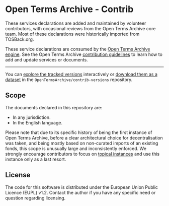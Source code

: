 # Open Terms Archive - Contrib

These services declarations are added and maintained by volunteer contributors, with occasional reviews from the Open Terms Archive core team. Most of these declarations were historically imported from TOSBack.org.

These service declarations are consumed by the [Open Terms Archive engine](https://github.com/ambanum/OpenTermsArchive). See the Open Terms Archive [contribution guidelines](https://github.com/ambanum/OpenTermsArchive/blob/main/docs/doc-contributing-documents.md) to learn how to add and update services or documents.

---
You can [explore the tracked versions](https://github.com/OpenTermsArchive/contrib-versions) interactively or [download them as a dataset](https://github.com/OpenTermsArchive/contrib-versions/releases) in the `OpenTermsArchive/contrib-versions` repository.

## Scope

The documents declared in this repository are:

- In any jurisdiction.
- In the English language.

Please note that due to its specific history of being the first instance of Open Terms Archive, before a clear architectural choice for decentralisation was taken, and being mostly based on non-curated imports of an existing fonds, this scope is unusually large and inconsistently enforced. We strongly encourage contributors to focus on [topical instances](https://github.com/ambanum/OpenTermsArchive/blob/main/README.md#instances) and use this instance only as a last resort.


## License

The code for this software is distributed under the European Union Public Licence (EUPL) v1.2.
Contact the author if you have any specific need or question regarding licensing.
